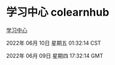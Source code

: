# 学习中心 colearnhub
[学习中心](http://59.174.27.195:56308/colearnhub/)

2022年 06月 10日 星期五 01:32:14 CST

2022年 06月 09日 星期四 17:32:14 GMT
